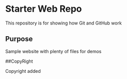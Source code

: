 # Starter Web Repo

This repository is for showing how Git and GitHub work

## Purpose

Sample website with plenty of files for demos

##CopyRight 

Copyright added